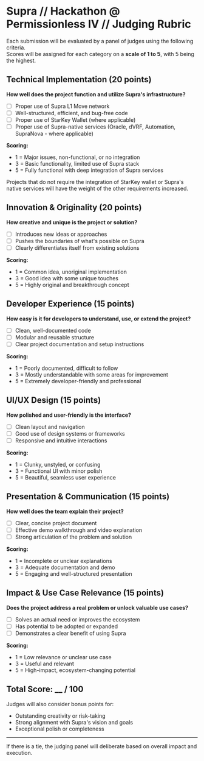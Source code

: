 # Supra // Hackathon @ Permissionless IV // Judging Rubric

Each submission will be evaluated by a panel of judges using the following criteria.  
Scores will be assigned for each category on a **scale of 1 to 5**, with 5 being the highest.


##  Technical Implementation (20 points)
**How well does the project function and utilize Supra's infrastructure?**
- [ ] Proper use of Supra L1 Move network
- [ ] Well-structured, efficient, and bug-free code
- [ ] Proper use of StarKey Wallet (where applicable)
- [ ] Proper use of Supra-native services (Oracle, dVRF, Automation, SupraNova - where applicable)

**Scoring:**
- 1 = Major issues, non-functional, or no integration
- 3 = Basic functionality, limited use of Supra stack
- 5 = Fully functional with deep integration of Supra services

Projects that do not require the integration of StarKey wallet or Supra's native services will have the weight of the other requirements increased.


##  Innovation & Originality (20 points)
**How creative and unique is the project or solution?**
- [ ] Introduces new ideas or approaches
- [ ] Pushes the boundaries of what's possible on Supra
- [ ] Clearly differentiates itself from existing solutions

**Scoring:**
- 1 = Common idea, unoriginal implementation
- 3 = Good idea with some unique touches
- 5 = Highly original and breakthrough concept

##  Developer Experience (15 points)
**How easy is it for developers to understand, use, or extend the project?**
- [ ] Clean, well-documented code
- [ ] Modular and reusable structure
- [ ] Clear project documentation and setup instructions

**Scoring:**
- 1 = Poorly documented, difficult to follow
- 3 = Mostly understandable with some areas for improvement
- 5 = Extremely developer-friendly and professional


##  UI/UX Design (15 points)
**How polished and user-friendly is the interface?**
- [ ] Clean layout and navigation
- [ ] Good use of design systems or frameworks
- [ ] Responsive and intuitive interactions

**Scoring:**
- 1 = Clunky, unstyled, or confusing
- 3 = Functional UI with minor polish
- 5 = Beautiful, seamless user experience

##  Presentation & Communication (15 points)
**How well does the team explain their project?**
- [ ] Clear, concise project document
- [ ] Effective demo walkthrough and video explanation
- [ ] Strong articulation of the problem and solution

**Scoring:**
- 1 = Incomplete or unclear explanations
- 3 = Adequate documentation and demo
- 5 = Engaging and well-structured presentation


##  Impact & Use Case Relevance (15 points)
**Does the project address a real problem or unlock valuable use cases?**
- [ ] Solves an actual need or improves the ecosystem
- [ ] Has potential to be adopted or expanded
- [ ] Demonstrates a clear benefit of using Supra

**Scoring:**
- 1 = Low relevance or unclear use case
- 3 = Useful and relevant
- 5 = High-impact, ecosystem-changing potential

##  Total Score: __ / 100

Judges will also consider bonus points for:
- Outstanding creativity or risk-taking
- Strong alignment with Supra's vision and goals
- Exceptional polish or completeness

---

If there is a tie, the judging panel will deliberate based on overall impact and execution.